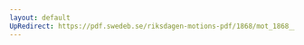 ```yaml
---
layout: default
UpRedirect: https://pdf.swedeb.se/riksdagen-motions-pdf/1868/mot_1868__ak__00161/mot_1868__ak__00161_006.pdf
---
```

